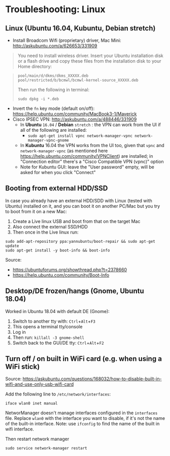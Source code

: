 # Troubleshooting: Linux

## Linux (Ubuntu 16.04, Kubuntu, Debian stretch)

* Install Broadcom Wifi (proprietary) driver, Mac Mini: http://askubuntu.com/a/626653/331909

> You need to install wireless driver.
> Insert your Ubuntu installation disk or a flash drive and copy these files from the installation disk to your Home directory:

> ```
> pool/main/d/dkms/dkms_XXXXX.deb
> pool/restricted/b/bcmwl/bcmwl-kernel-source_XXXXX.deb
> ```
>
> Then run the following in terminal:
>
> `sudo dpkg -i *.deb`

* Invert the `fn` key mode (default on/off): https://help.ubuntu.com/community/MacBook3-1/Maverick
* Cisco IPSEC VPN: http://askubuntu.com/a/488446/331909
    * In __Ubuntu__ `16.04` / __Debian__ `stretch` : the VPN can work from the UI if all of the following are installed:
        * `sudo apt-get install vpnc network-manager-vpnc network-manager-vpnc-gnome`
    * In __Kubuntu__ 16.04 the VPN works from the UI too, given that `vpnc` and `network-manager-vpnc` (as mentioned here https://help.ubuntu.com/community/VPNClient) are installed; in "Connection editor" there's a "Cisco Compatible VPN (vpnc)" option
    * Note for Kubuntu GUI: leave the "User password" empty, will be asked for when you click "Connect"

## Booting from external HDD/SSD

In case you already have an external HDD/SDD with Linux (tested with Ubuntu) installed on it, and you can boot it
on another PC/Mac but you try to boot from it on a new Mac:

1. Create a Live linux USB and boot from that on the target Mac
1. Also connect the external SSD/HDD
1. Then once in the Live linux run:

```
sudo add-apt-repository ppa:yannubuntu/boot-repair && sudo apt-get update
sudo apt-get install -y boot-info && boot-info
```

Source:

- https://ubuntuforums.org/showthread.php?t=2378660
- https://help.ubuntu.com/community/Boot-Info


## Desktop/DE frozen/hangs (Gnome, Ubuntu 18.04)

Worked in Ubuntu 18.04 with default DE (Gnome):

1. Switch to another tty with: `Ctrl`+`Alt`+`F3`
1. This opens a terminal tty/console
1. Log in
1. Then run: `killall -3 gnome-shell`
1. Switch back to the GUI/DE tty: `Ctrl`+`Alt`+`F2`


## Turn off / on built in WiFi card (e.g. when using a WiFi stick)

Source: https://askubuntu.com/questions/168032/how-to-disable-built-in-wifi-and-use-only-usb-wifi-card

Add the following line to `/etc/network/interfaces`:

`iface wlan0 inet manual`

NetworManager doesn't manage interfaces configured in the `interfaces` file. Replace `wlan0` with the interface you want to disable, if it's not the name of the built-in interface. Note: use `ifconfig` to find the name of the built in wifi interface.

Then restart network manager

`sudo service network-manager restart`
